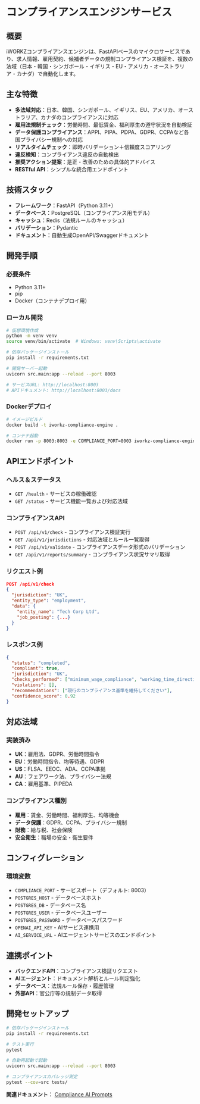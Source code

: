 # コンプライアンスエンジンサービス

## 概要

iWORKZコンプライアンスエンジンは、FastAPIベースのマイクロサービスであり、求人情報、雇用契約、候補者データの規制コンプライアンス検証を、複数の法域（日本・韓国・シンガポール・イギリス・EU・アメリカ・オーストラリア・カナダ）で自動化します。

## 主な特徴

* **多法域対応**：日本、韓国、シンガポール、イギリス、EU、アメリカ、オーストラリア、カナダのコンプライアンスに対応
* **雇用法規制チェック**：労働時間、最低賃金、福利厚生の遵守状況を自動検証
* **データ保護コンプライアンス**：APPI、PIPA、PDPA、GDPR、CCPAなど各国プライバシー規制への対応
* **リアルタイムチェック**：即時バリデーション＋信頼度スコアリング
* **違反検知**：コンプライアンス違反の自動検出
* **推奨アクション提案**：是正・改善のための具体的アドバイス
* **RESTful API**：シンプルな統合用エンドポイント

## 技術スタック

* **フレームワーク**：FastAPI（Python 3.11+）
* **データベース**：PostgreSQL（コンプライアンス用モデル）
* **キャッシュ**：Redis（法規ルールのキャッシュ）
* **バリデーション**：Pydantic
* **ドキュメント**：自動生成OpenAPI/Swaggerドキュメント

## 開発手順

### 必要条件

* Python 3.11+
* pip
* Docker（コンテナデプロイ用）

### ローカル開発

```bash
# 仮想環境作成
python -m venv venv
source venv/bin/activate  # Windows: venv\Scripts\activate

# 依存パッケージインストール
pip install -r requirements.txt

# 開発サーバー起動
uvicorn src.main:app --reload --port 8003

# サービスURL: http://localhost:8003
# APIドキュメント: http://localhost:8003/docs
```

### Dockerデプロイ

```bash
# イメージビルド
docker build -t iworkz-compliance-engine .

# コンテナ起動
docker run -p 8003:8003 -e COMPLIANCE_PORT=8003 iworkz-compliance-engine
```

## APIエンドポイント

### ヘルス＆ステータス

* `GET /health` - サービスの稼働確認
* `GET /status` - サービス機能一覧および対応法域

### コンプライアンスAPI

* `POST /api/v1/check` - コンプライアンス検証実行
* `GET /api/v1/jurisdictions` - 対応法域とルール一覧取得
* `POST /api/v1/validate` - コンプライアンスデータ形式のバリデーション
* `GET /api/v1/reports/summary` - コンプライアンス状況サマリ取得

### リクエスト例

```json
POST /api/v1/check
{
  "jurisdiction": "UK",
  "entity_type": "employment",
  "data": {
    "entity_name": "Tech Corp Ltd",
    "job_posting": {...}
  }
}
```

### レスポンス例

```json
{
  "status": "completed",
  "compliant": true,
  "jurisdiction": "UK",
  "checks_performed": ["minimum_wage_compliance", "working_time_directive"],
  "violations": [],
  "recommendations": ["現行のコンプライアンス基準を維持してください"],
  "confidence_score": 0.92
}
```

## 対応法域

### 実装済み

* **UK**：雇用法、GDPR、労働時間指令
* **EU**：労働時間指令、均等待遇、GDPR
* **US**：FLSA、EEOC、ADA、CCPA準拠
* **AU**：フェアワーク法、プライバシー法規
* **CA**：雇用基準、PIPEDA

### コンプライアンス種別

* **雇用**：賃金、労働時間、福利厚生、均等機会
* **データ保護**：GDPR、CCPA、プライバシー規制
* **財務**：給与税、社会保険
* **安全衛生**：職場の安全・衛生要件

## コンフィグレーション

### 環境変数

* `COMPLIANCE_PORT` - サービスポート（デフォルト: 8003）
* `POSTGRES_HOST` - データベースホスト
* `POSTGRES_DB` - データベース名
* `POSTGRES_USER` - データベースユーザー
* `POSTGRES_PASSWORD` - データベースパスワード
* `OPENAI_API_KEY` - AIサービス連携用
* `AI_SERVICE_URL` - AIエージェントサービスのエンドポイント

## 連携ポイント

* **バックエンドAPI**：コンプライアンス検証リクエスト
* **AIエージェント**：ドキュメント解析とルール判定強化
* **データベース**：法規ルール保存・履歴管理
* **外部API**：官公庁等の規制データ取得

## 開発セットアップ

```bash
# 依存パッケージインストール
pip install -r requirements.txt

# テスト実行
pytest

# 自動再起動で起動
uvicorn src.main:app --reload --port 8003

# コンプライアンスカバレッジ測定
pytest --cov=src tests/
```

**関連ドキュメント：** [Compliance AI Prompts](/3_AI_AGENTS/COMPLIANCE_AI_PROMPTS.md)
